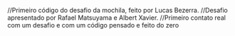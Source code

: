 //Primeiro código do desafio da mochila, feito por Lucas Bezerra.
//Desafio apresentado por Rafael Matsuyama e Albert Xavier.
//Primeiro contato real com um desafio e com um código pensado e feito do zero
